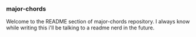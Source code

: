 ### major-chords
Welcome to the README section of major-chords repository. I always know while writing this i'll be talking to a readme nerd in the future.
